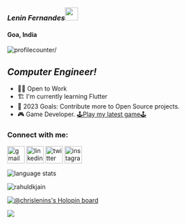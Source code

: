  ### *Lenin Fernandes*<img src="https://cobratate.com/images/Top-G.svg" height="30" width="30">  
<h4> Goa, India</h4>
<p align="left"> <img src=https://komarev.com/ghpvc/?username=Lchris22&label=visitors alt=profilecounter/> </p>

## *Computer Engineer!*
- 👷‍♂️ Open to Work
- 🏗 I'm currently learning Flutter
- 🥅 2023 Goals: Contribute more to Open Source projects.
- 🎮 Game Developer. [🕹Play my latest game🕹](https://lenin-fernandes.itch.io/marble-solitaire)

<h3 align="left">Connect with me:</h3>
<p align="left">
<a href="leninfernandes51@gmail.com" target="_blank"><img align="center" src="https://img.icons8.com/fluency/48/000000/apple-mail.png" alt="gmail" height="40" width="40"/></a>
<a href="https://www.linkedin.com/in/lenin-fernandes-857470128/" target="_blank"><img align="center" src="https://img.icons8.com/fluency/48/000000/linkedin.png" alt="linkedin" height="40" width="40"/></a>
<a href="https://twitter.com/chrislenins" target="_blank"><img align="center" src="https://img.icons8.com/fluency/48/000000/twitter-squared.png" alt="twitter" height="40" width="40" /></a>
<a href="https://instagram.com/chrislenins" target="_blank"><img align="center" src="https://img.icons8.com/fluency/48/000000/instagram-new.png" alt="instagram" height="40" width="40" /></a>
</p>


 <p ><img align="center" src="https://github-readme-stats.vercel.app/api/top-langs?username=Lchris22&show_icons=true&locale=en&layout=compact&theme=outrun" alt="language stats" /></p>
 
 <p> <img src=https://github-readme-stats.vercel.app/api?username=Lchris22&show_icons=true&theme=outrun alt=rahuldkjain /> </p>
 
 
<!--  holopins board -->
 [![@chrislenins's Holopin board](https://holopin.io/api/user/board?user=chrislenins)](https://holopin.io/@chrislenins)
 
<!--  animated gif -->
 ![](https://media2.giphy.com/headers/GitHub/w8ZJLtJbmuph.gif)

























<!--
**Lchris22/Lchris22** is a ✨ _special_ ✨ repository because its `README.md` (this file) appears on your GitHub profile.

Here are some ideas to get you started:

- 🔭 I’m currently working on ...
- 🌱 I’m currently learning ...
- 👯 I’m looking to collaborate on ...
- 🤔 I’m looking for help with ...
- 💬 Ask me about ...
- 📫 How to reach me: ...
- 😄 Pronouns: ...
- ⚡ Fun fact: ...
-->
